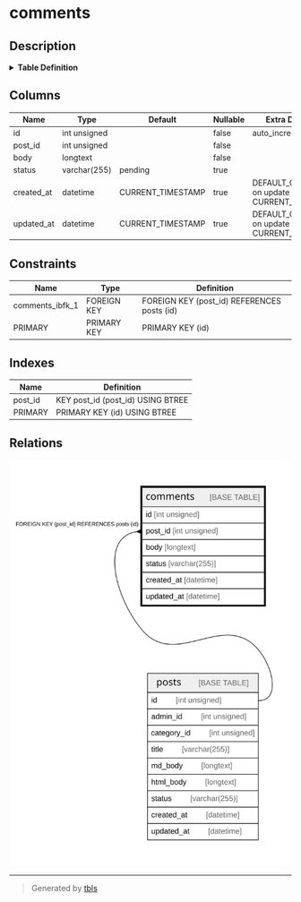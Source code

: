 # comments

## Description

<details>
<summary><strong>Table Definition</strong></summary>

```sql
CREATE TABLE `comments` (
  `id` int unsigned NOT NULL AUTO_INCREMENT,
  `post_id` int unsigned NOT NULL,
  `body` longtext NOT NULL,
  `status` varchar(255) DEFAULT 'pending',
  `created_at` datetime DEFAULT CURRENT_TIMESTAMP ON UPDATE CURRENT_TIMESTAMP,
  `updated_at` datetime DEFAULT CURRENT_TIMESTAMP ON UPDATE CURRENT_TIMESTAMP,
  PRIMARY KEY (`id`),
  KEY `post_id` (`post_id`),
  CONSTRAINT `comments_ibfk_1` FOREIGN KEY (`post_id`) REFERENCES `posts` (`id`)
) ENGINE=InnoDB DEFAULT CHARSET=utf8mb3
```

</details>

## Columns

| Name | Type | Default | Nullable | Extra Definition | Children | Parents | Comment |
| ---- | ---- | ------- | -------- | ---------------- | -------- | ------- | ------- |
| id | int unsigned |  | false | auto_increment |  |  |  |
| post_id | int unsigned |  | false |  |  | [posts](posts.md) |  |
| body | longtext |  | false |  |  |  |  |
| status | varchar(255) | pending | true |  |  |  |  |
| created_at | datetime | CURRENT_TIMESTAMP | true | DEFAULT_GENERATED on update CURRENT_TIMESTAMP |  |  |  |
| updated_at | datetime | CURRENT_TIMESTAMP | true | DEFAULT_GENERATED on update CURRENT_TIMESTAMP |  |  |  |

## Constraints

| Name | Type | Definition |
| ---- | ---- | ---------- |
| comments_ibfk_1 | FOREIGN KEY | FOREIGN KEY (post_id) REFERENCES posts (id) |
| PRIMARY | PRIMARY KEY | PRIMARY KEY (id) |

## Indexes

| Name | Definition |
| ---- | ---------- |
| post_id | KEY post_id (post_id) USING BTREE |
| PRIMARY | PRIMARY KEY (id) USING BTREE |

## Relations

![er](comments.svg)

---

> Generated by [tbls](https://github.com/k1LoW/tbls)
